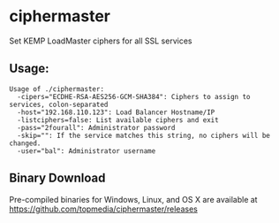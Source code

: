 # ciphermaster

Set KEMP LoadMaster ciphers for all SSL services

## Usage:

```
Usage of ./ciphermaster:
  -cipers="ECDHE-RSA-AES256-GCM-SHA384": Ciphers to assign to services, colon-separated
  -host="192.168.110.123": Load Balancer Hostname/IP
  -listciphers=false: List available ciphers and exit
  -pass="2fourall": Administrator password
  -skip="": If the service matches this string, no ciphers will be changed.
  -user="bal": Administrator username
```

## Binary Download

Pre-compiled binaries for Windows, Linux, and OS X are available at https://github.com/topmedia/ciphermaster/releases
